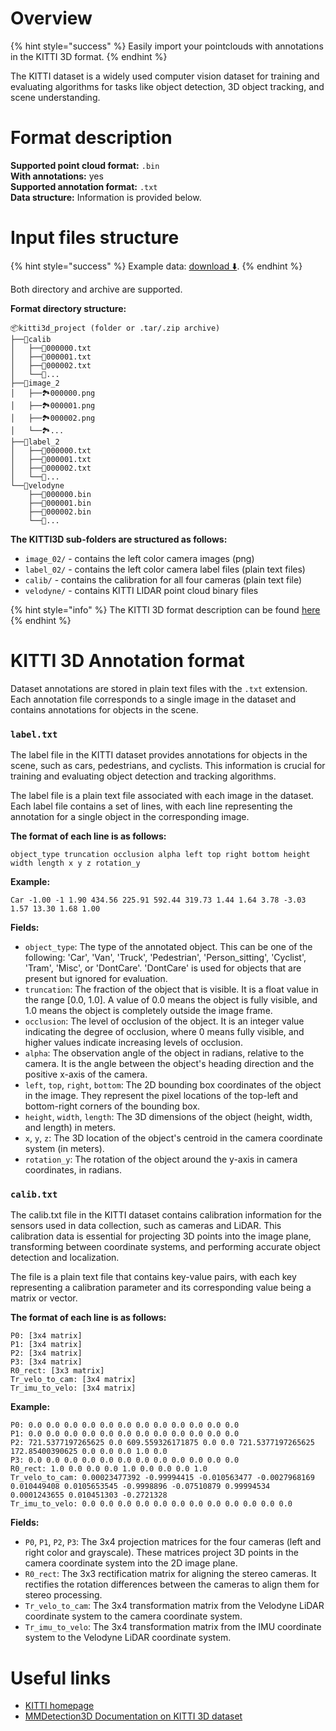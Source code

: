 # Overview

{% hint style="success" %}
Easily import your pointclouds with annotations in the KITTI 3D format.
{% endhint %}

The KITTI dataset is a widely used computer vision dataset for training and evaluating algorithms for tasks like object detection, 3D object tracking, and scene understanding.

# Format description

**Supported point cloud format:** `.bin`<br>
**With annotations:** yes<br>
**Supported annotation format:** `.txt`<br>
**Data structure:** Information is provided below.

# Input files structure

{% hint style="success" %}
Example data: [download ⬇️](https://github.com/user-attachments/files/18378632/kitti3d-sample.zip).
{% endhint %}

Both directory and archive are supported.

**Format directory structure:**

```text
📦kitti3d_project (folder or .tar/.zip archive)
├──📂calib
│   ├──📄000000.txt
│   ├──📄000001.txt
│   ├──📄000002.txt
│   └──📄...
├──📂image_2
│   ├──🏞️000000.png
│   ├──🏞️000001.png
│   ├──🏞️000002.png
│   └──🏞️...
├──📂label_2
│   ├──📄000000.txt
│   ├──📄000001.txt
│   ├──📄000002.txt
│   └──📄...
└──📂velodyne
    ├──📄000000.bin
    ├──📄000001.bin
    ├──📄000002.bin
    └──📄...
```

**The KITTI3D sub-folders are structured as follows:**

- `image_02/` - contains the left color camera images (png)
- `label_02/` - contains the left color camera label files (plain text files)
- `calib/` - contains the calibration for all four cameras (plain text file)
- `velodyne/` - contains KITTI LIDAR point cloud binary files

{% hint style="info" %}
The KITTI 3D format description can be found <a href="https://github.com/yanii/kitti-pcl/blob/master/KITTI_README.TXT" target="_blank">here</a>
{% endhint %}

# KITTI 3D Annotation format

Dataset annotations are stored in plain text files with the `.txt` extension. Each annotation file corresponds to a single image in the dataset and contains annotations for objects in the scene.

### `label.txt`

The label file in the KITTI dataset provides annotations for objects in the scene, such as cars, pedestrians, and cyclists. This information is crucial for training and evaluating object detection and tracking algorithms.

The label file is a plain text file associated with each image in the dataset. Each label file contains a set of lines, with each line representing the annotation for a single object in the corresponding image.

**The format of each line is as follows:**

```text
object_type truncation occlusion alpha left top right bottom height width length x y z rotation_y
```

**Example:**

```text
Car -1.00 -1 1.90 434.56 225.91 592.44 319.73 1.44 1.64 3.78 -3.03 1.57 13.30 1.68 1.00
```

**Fields:**

- `object_type`: The type of the annotated object. This can be one of the following: 'Car', 'Van', 'Truck', 'Pedestrian', 'Person_sitting', 'Cyclist', 'Tram', 'Misc', or 'DontCare'. 'DontCare' is used for objects that are present but ignored for evaluation.
- `truncation`: The fraction of the object that is visible. It is a float value in the range [0.0, 1.0]. A value of 0.0 means the object is fully visible, and 1.0 means the object is completely outside the image frame.
- `occlusion`: The level of occlusion of the object. It is an integer value indicating the degree of occlusion, where 0 means fully visible, and higher values indicate increasing levels of occlusion.
- `alpha`: The observation angle of the object in radians, relative to the camera. It is the angle between the object's heading direction and the positive x-axis of the camera.
- `left`, `top`, `right`, `bottom`: The 2D bounding box coordinates of the object in the image. They represent the pixel locations of the top-left and bottom-right corners of the bounding box.
- `height`, `width`, `length`: The 3D dimensions of the object (height, width, and length) in meters.
- `x`, `y`, `z`: The 3D location of the object's centroid in the camera coordinate system (in meters).
- `rotation_y`: The rotation of the object around the y-axis in camera coordinates, in radians.

### `calib.txt`

The calib.txt file in the KITTI dataset contains calibration information for the sensors used in data collection, such as cameras and LiDAR. This calibration data is essential for projecting 3D points into the image plane, transforming between coordinate systems, and performing accurate object detection and localization.

The file is a plain text file that contains key-value pairs, with each key representing a calibration parameter and its corresponding value being a matrix or vector.

**The format of each line is as follows:**

```text
P0: [3x4 matrix]
P1: [3x4 matrix]
P2: [3x4 matrix]
P3: [3x4 matrix]
R0_rect: [3x3 matrix]
Tr_velo_to_cam: [3x4 matrix]
Tr_imu_to_velo: [3x4 matrix]
```

**Example:**

```text
P0: 0.0 0.0 0.0 0.0 0.0 0.0 0.0 0.0 0.0 0.0 0.0 0.0
P1: 0.0 0.0 0.0 0.0 0.0 0.0 0.0 0.0 0.0 0.0 0.0 0.0
P2: 721.5377197265625 0.0 609.559326171875 0.0 0.0 721.5377197265625 172.85400390625 0.0 0.0 0.0 1.0 0.0
P3: 0.0 0.0 0.0 0.0 0.0 0.0 0.0 0.0 0.0 0.0 0.0 0.0
R0_rect: 1.0 0.0 0.0 0.0 1.0 0.0 0.0 0.0 1.0
Tr_velo_to_cam: 0.00023477392 -0.99994415 -0.010563477 -0.0027968169 0.010449408 0.0105653545 -0.9998896 -0.07510879 0.99994534 0.0001243655 0.010451303 -0.2721328
Tr_imu_to_velo: 0.0 0.0 0.0 0.0 0.0 0.0 0.0 0.0 0.0 0.0 0.0 0.0
```

**Fields:**

- `P0`, `P1`, `P2`, `P3`: The 3x4 projection matrices for the four cameras (left and right color and grayscale). These matrices project 3D points in the camera coordinate system into the 2D image plane.
- `R0_rect`: The 3x3 rectification matrix for aligning the stereo cameras. It rectifies the rotation differences between the cameras to align them for stereo processing.
- `Tr_velo_to_cam`: The 3x4 transformation matrix from the Velodyne LiDAR coordinate system to the camera coordinate system.
- `Tr_imu_to_velo`: The 3x4 transformation matrix from the IMU coordinate system to the Velodyne LiDAR coordinate system.

# Useful links

- <a href="https://www.cvlibs.net/datasets/kitti/" target="_blank">KITTI homepage</a>
- <a href="https://mmdetection3d.readthedocs.io/en/v0.17.3/datasets/kitti_det.html" target="_blank">MMDetection3D Documentation on KITTI 3D dataset</a>
